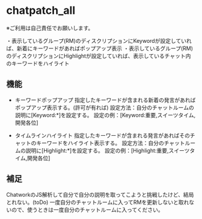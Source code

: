 chatpatch_all
=========
※ご利用は自己責任でお願いします。

・表示しているグループ(RM)のディスクリプションにKeywordが設定していれば、新着にキーワードがあればポップアップ表示
・表示しているグループ(RM)のディスクリプションにHighlightが設定していれば、表示しているチャット内のキーワードをハイライト

機能
------
 * キーワードポップアップ
 指定したキーワードが含まれる新着の発言があればポップアップ表示する。(許可が有れば)
 設定方法：自分のチャットルームの説明に[Keyword:*]を設定する。
 設定の例：[Keyword:重要,スイーツタイム,開発各位]

 * タイムラインハイライト
 指定したキーワードが含まれる発言があればそのチャットのキーワードをハイライト表示する。
 設定方法：自分のチャットルームの説明に[Highlight:*]を設定する。
 設定の例：[Highlight:重要,スイーツタイム,開発各位]


補足
------
ChatworkのJS解析して自分で自分の説明を取ってこようと挑戦したけど、結局とれない。(toDo)
一度自分のチャットルームに入ってRMを更新しないと取れないので、使うときは一度自分のチャットルームに入ってください。